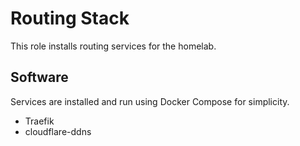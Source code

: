 # Routing Stack

This role installs routing services for the homelab.

## Software

Services are installed and run using Docker Compose for simplicity.

- Traefik
- cloudflare-ddns